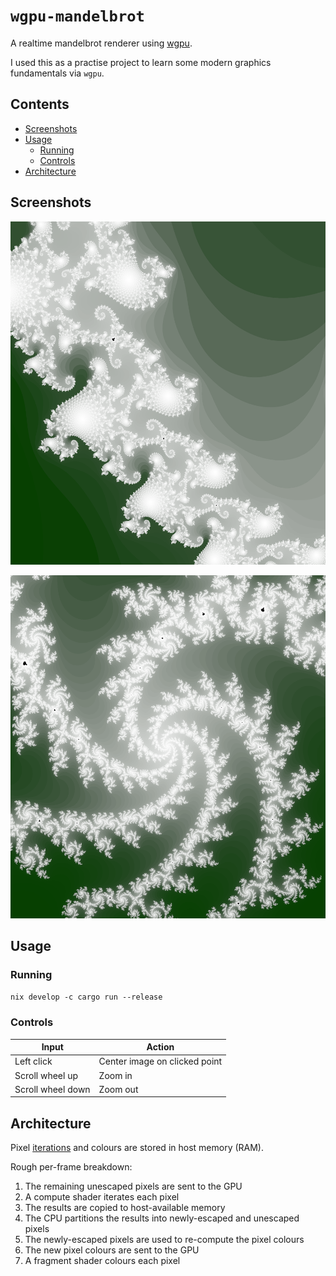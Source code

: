 <!-- omit in toc -->
# `wgpu-mandelbrot`

A realtime mandelbrot renderer using [wgpu](https://github.com/gfx-rs/wgpu).

I used this as a practise project to learn some modern graphics fundamentals via `wgpu`.

<!-- omit in toc -->
## Contents

* [Screenshots](#screenshots)
* [Usage](#usage)
  * [Running](#running)
  * [Controls](#controls)
* [Architecture](#architecture)

## Screenshots

<img src="images/screenshot-1.png" alt="A section of the Mandelbrot set, with a green-to-white
colour palette."/>

<img src="images/screenshot-2.png" alt="A section of the Mandelbrot set, with a green-to-white
colour palette."/>

## Usage

### Running

`nix develop -c cargo run --release`

### Controls

| Input             | Action                        |
| ----------------- | ----------------------------- |
| Left click        | Center image on clicked point |
| Scroll wheel up   | Zoom in                       |
| Scroll wheel down | Zoom out                      |

## Architecture

Pixel [iterations](https://en.wikipedia.org/wiki/Plotting_algorithms_for_the_Mandelbrot_set#Unoptimized_na%C3%AFve_escape_time_algorithm)
and colours are stored in host memory (RAM).

Rough per-frame breakdown:

1. The remaining unescaped pixels are sent to the GPU
1. A compute shader iterates each pixel
1. The results are copied to host-available memory
1. The CPU partitions the results into newly-escaped and unescaped pixels
1. The newly-escaped pixels are used to re-compute the pixel colours
1. The new pixel colours are sent to the GPU
1. A fragment shader colours each pixel